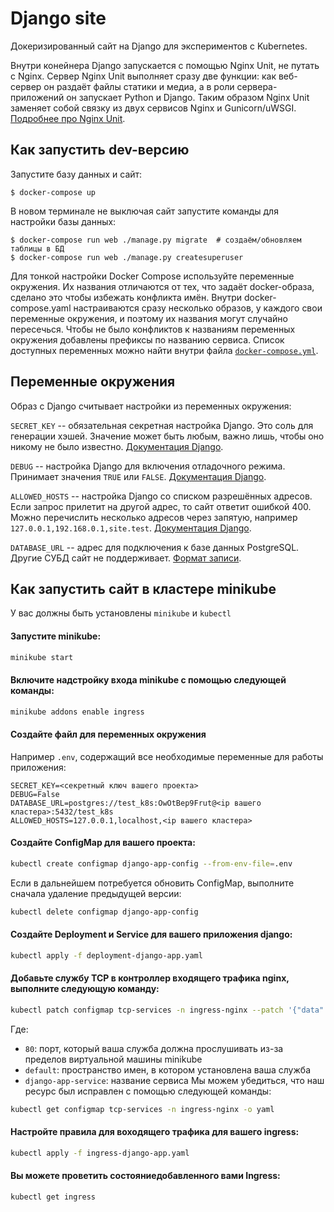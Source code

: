 # Django site

Докеризированный сайт на Django для экспериментов с Kubernetes.

Внутри конейнера Django запускается с помощью Nginx Unit, не путать с Nginx. Сервер Nginx Unit выполняет сразу две функции: как веб-сервер он раздаёт файлы статики и медиа, а в роли сервера-приложений он запускает Python и Django. Таким образом Nginx Unit заменяет собой связку из двух сервисов Nginx и Gunicorn/uWSGI. [Подробнее про Nginx Unit](https://unit.nginx.org/).

## Как запустить dev-версию

Запустите базу данных и сайт:

```shell-session
$ docker-compose up
```

В новом терминале не выключая сайт запустите команды для настройки базы данных:

```shell-session
$ docker-compose run web ./manage.py migrate  # создаём/обновляем таблицы в БД
$ docker-compose run web ./manage.py createsuperuser
```

Для тонкой настройки Docker Compose используйте переменные окружения. Их названия отличаются от тех, что задаёт docker-образа, сделано это чтобы избежать конфликта имён. Внутри docker-compose.yaml настраиваются сразу несколько образов, у каждого свои переменные окружения, и поэтому их названия могут случайно пересечься. Чтобы не было конфликтов к названиям переменных окружения добавлены префиксы по названию сервиса. Список доступных переменных можно найти внутри файла [`docker-compose.yml`](./docker-compose.yml).

## Переменные окружения

Образ с Django считывает настройки из переменных окружения:

`SECRET_KEY` -- обязательная секретная настройка Django. Это соль для генерации хэшей. Значение может быть любым, важно лишь, чтобы оно никому не было известно. [Документация Django](https://docs.djangoproject.com/en/3.2/ref/settings/#secret-key).

`DEBUG` -- настройка Django для включения отладочного режима. Принимает значения `TRUE` или `FALSE`. [Документация Django](https://docs.djangoproject.com/en/3.2/ref/settings/#std:setting-DEBUG).

`ALLOWED_HOSTS` -- настройка Django со списком разрешённых адресов. Если запрос прилетит на другой адрес, то сайт ответит ошибкой 400. Можно перечислить несколько адресов через запятую, например `127.0.0.1,192.168.0.1,site.test`. [Документация Django](https://docs.djangoproject.com/en/3.2/ref/settings/#allowed-hosts).

`DATABASE_URL` -- адрес для подключения к базе данных PostgreSQL. Другие СУБД сайт не поддерживает. [Формат записи](https://github.com/jacobian/dj-database-url#url-schema).


## Как запустить сайт в кластере minikube

У вас должны быть установлены `minikube` и `kubectl`

#### Запустите minikube:
```sh
minikube start
```
#### Включите надстройку входа minikube с помощью следующей команды:
```sh
minikube addons enable ingress
```

#### Создайте файл для переменных окружения
Например `.env`, содержащий все необходимые переменные для работы приложения:
```
SECRET_KEY=<секретный ключ вашего проекта>
DEBUG=False
DATABASE_URL=postgres://test_k8s:OwOtBep9Frut@<ip вашего кластера>:5432/test_k8s
ALLOWED_HOSTS=127.0.0.1,localhost,<ip вашего кластера>
```
#### Создайте ConfigMap для вашего проекта:
```sh
kubectl create configmap django-app-config --from-env-file=.env
```
Если в дальнейшем потребуется обновить ConfigMap, выполните сначала удаление предыдущей версии:
```sh
kubectl delete configmap django-app-config
```
#### Создайте Deployment и Service для вашего приложения django:
```sh
kubectl apply -f deployment-django-app.yaml
```
#### Добавьте службу TCP в контроллер входящего трафика nginx, выполните следующую команду:
```sh
kubectl patch configmap tcp-services -n ingress-nginx --patch '{"data":{"80":"default/django-app-service:80"}}'
```
Где:
- `80`: порт, который ваша служба должна прослушивать из-за пределов виртуальной машины minikube
- `default`: пространство имен, в котором установлена ваша служба
- `django-app-service`: название сервиса 
Мы можем убедиться, что наш ресурс был исправлен с помощью следующей команды:
```sh
kubectl get configmap tcp-services -n ingress-nginx -o yaml
```
#### Настройте правила для воходящего трафика для вашего ingress:
```sh
kubectl apply -f ingress-django-app.yaml
```
#### Вы можете проветить состояниедобавленного вами Ingress:
```sh
kubectl get ingress
```
